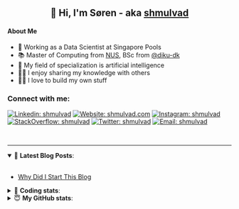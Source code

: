<h2 align="center">
	👋 Hi, I'm Søren - aka <a href="https://shmulvad.com">shmulvad</a>
</h2>

#### About Me
- 🤖 Working as a Data Scientist at Singapore Pools
- 📚 Master of Computing from [NUS], BSc from [@diku-dk]
- 🧠 My field of specialization is artificial intelligence
- 👨‍🏫 I enjoy sharing my knowledge with others
- 👨‍💻 I love to build my own stuff

### Connect with me:

[![Linkedin: shmulvad](https://img.shields.io/badge/shmulvad-blue?style=flat&logo=Linkedin&logoColor=white)][linkedin]
[![Website: shmulvad.com](https://img.shields.io/badge/shmulvad.com-47CCCC?&style=flat&logo=Google-Chrome&logoColor=white)][website]
[![Instagram: shmulvad](https://img.shields.io/badge/-@shmulvad-purple?style=flat&logo=Instagram&logoColor=white)][instagram]
[![StackOverflow: shmulvad](https://img.shields.io/badge/shmulvad-FE7A16?style=flat&logo=stack-overflow&logoColor=white)][stackOverflow]
[![Twitter: shmulvad](https://img.shields.io/badge/@shmulvad-1ca0f1?style=flat&logo=twitter&logoColor=white)][twitter]
[![Email: shmulvad](https://img.shields.io/badge/shmulvad-D14836?style=flat&logo=gmail&logoColor=white)][mail]

<br />

---

<details open>
 <summary>📕 <b>Latest Blog Posts</b>: </summary>

<br>

<!-- BLOG-POST-LIST:START -->
- [Why Did I Start This Blog](https://shmulvad.com/blog/why-did-start-this-blog)
<!-- BLOG-POST-LIST:END -->

</details>

<!-- --- -->

<details>
 <summary>🤖 <b>Coding stats</b>: </summary>

<br>

NOTE: Doesn't track coding at work or work done in environments such as Jupyter Notebooks.

<!--START_SECTION:waka-->
**I'm a Night 🦉** 

```text
🌞 Morning    101 commits    ██░░░░░░░░░░░░░░░░░░░░░░░   9.95% 
🌆 Daytime    371 commits    █████████░░░░░░░░░░░░░░░░   36.55% 
🌃 Evening    366 commits    █████████░░░░░░░░░░░░░░░░   36.06% 
🌙 Night      177 commits    ████░░░░░░░░░░░░░░░░░░░░░   17.44%

```


📊 **This Week I Spent My Time On** 

```text
💬 Programming Languages: 
Python                   5 hrs 44 mins       ██████████████████░░░░░░░   72.23% 
Other                    1 hr 13 mins        ███░░░░░░░░░░░░░░░░░░░░░░   15.47% 
HTML                     35 mins             █░░░░░░░░░░░░░░░░░░░░░░░░   7.36% 
CSS                      21 mins             █░░░░░░░░░░░░░░░░░░░░░░░░   4.47% 
Bash                     1 min               ░░░░░░░░░░░░░░░░░░░░░░░░░   0.25%

🔥 Editors: 
VS Code                  6 hrs 32 mins       ████████████████████░░░░░   82.32% 
Zsh                      1 hr 13 mins        ███░░░░░░░░░░░░░░░░░░░░░░   15.47% 
Sublime Text             10 mins             ░░░░░░░░░░░░░░░░░░░░░░░░░   2.21%

🐱‍💻 Projects: 
overvaagning-admin       2 hrs 57 mins       █████████░░░░░░░░░░░░░░░░   37.2% 
overvaagning-sender      2 hrs 31 mins       ████████░░░░░░░░░░░░░░░░░   31.88% 
Unknown Project          1 hr 39 mins        █████░░░░░░░░░░░░░░░░░░░░   20.89% 
Terminal                 43 mins             ██░░░░░░░░░░░░░░░░░░░░░░░   9.08% 
company-scrapers         4 mins              ░░░░░░░░░░░░░░░░░░░░░░░░░   0.95%

```


 Last Updated on 08/02/2022 18:42:49 UTC
<!--END_SECTION:waka-->

</details>

<!-- --- -->

<details>
 <summary>😇 <b>My GitHub stats</b>: </summary>

<br>

<img align="left" alt="shmulvad's Github Stats" src="https://github-readme-stats.vercel.app/api?username=shmulvad&show_icons=true&hide_border=true" />

</details>



[website]: https://shmulvad.com
[twitter]: https://twitter.com/shmulvad
[linkedin]: https://linkedin.com/in/shmulvad
[instagram]: https://instagram.com/shmulvad
[stackOverflow]: https://stackoverflow.com/users/9248793/shmulvad
[mail]: mailto:shmulvad@gmail.com
[@diku-dk]: https://github.com/diku-dk
[github]: https://github.com/shmulvad
[NUS]: https://www.nus.edu.sg